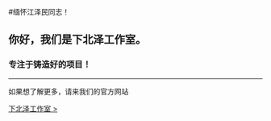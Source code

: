 #缅怀江泽民同志！

## 你好，我们是下北泽工作室。

### 专注于铸造好的项目！
----------------------------

如果想了解更多，请来我们的官方网站

[下北泽工作室 >](https://xbzstudio.github.io)
